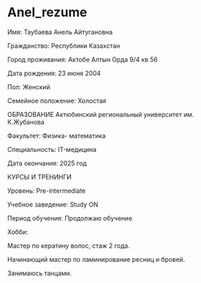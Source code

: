 # Anel_rezume
Имя: Таубаева Анель Айтугановна

 Гражданство: Республики Казахстан

 Город проживания: Актобе Алтын Орда 9/4 кв 56 

 Дата рождения: 23 июня 2004 
 
 Пол: Женский

 Семейное положение: Холостая

ОБРАЗОВАНИЕ
Актюбинский региональный университет им. К.Жубанова

Факультет: Физика- математика

Специальность: IT-медицина

Дата окончания: 2025 год

КУРСЫ И ТРЕНИНГИ

Уровень: Pre-intermediate

Учебное заведение: Study ON

Период обучения: Продолжаю обучение

 Хобби:
 
 Мастер по кератину волос, стаж 2 года.
 
 Начинающий мастер по ламинирование ресниц и бровей.
 
 Занимаюсь танцами.
